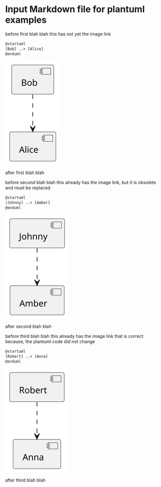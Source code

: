 # Input Markdown file for plantuml examples

before first blah blah
this has not yet the image link

[//]: # (auto_plantuml start)

```plantuml
@startuml
[Bob] ..> [Alice]
@enduml
```

![svg_H8u0SNaGZzGAaYPHeY4eDF9TfWqVXhKa7M8wiwXSe_s](images/svg_H8u0SNaGZzGAaYPHeY4eDF9TfWqVXhKa7M8wiwXSe_s.svg)

[//]: # (auto_plantuml end)

after first blah blah

before second blah blah
this already has the image link, but it is obsolete and must be replaced

[//]: # (auto_plantuml start)

```plantuml
@startuml
[Johnny] ..> [Amber]
@enduml
```

![svg_lTG8S1eNgnLTJS1PruoYJEjQVW4dCn0x6Wl-pw6yPXM](images/svg_lTG8S1eNgnLTJS1PruoYJEjQVW4dCn0x6Wl-pw6yPXM.svg)

[//]: # (auto_plantuml end)

after second blah blah

before third blah blah
this already has the image link that is correct because, the plantuml code did not change

[//]: # (auto_plantuml start)

```plantuml
@startuml
[Robert] ..> [Anna]
@enduml
```

![svg_KPAr4S3iGAVLbskqf6XXaqrWge8bXMlCkNk7EaimJs0](images/svg_KPAr4S3iGAVLbskqf6XXaqrWge8bXMlCkNk7EaimJs0.svg)

[//]: # (auto_plantuml end)

after third blah blah
